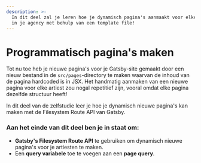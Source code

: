 ```yaml
---
description: >-
  In dit deel zal je leren hoe je dynamisch pagina's aanmaakt voor elke artist
  in je agency met behulp van een template file!
---
```


# Programmatisch pagina's maken

Tot nu toe heb je nieuwe pagina's voor je Gatsby-site gemaakt door een nieuw bestand in de `src/pages`-directory te maken waarvan de inhoud van de pagina hardcoded is in JSX.  Het handmatig aanmaken van een nieuwe pagina voor elke artiest zou nogal repetitief zijn, vooral omdat elke pagina dezelfde structuur heeft!

In dit deel van de zelfstudie leer je hoe je dynamisch nieuwe pagina's kan maken met de Filesystem Route API van Gatsby.

### Aan het einde van dit deel ben je in staat om: 

* **Gatsby's Filesystem Route API** te gebruiken om dynamisch nieuwe pagina's voor je artiesten te maken. 
* Een **query variabele** toe te voegen aan een **page query**.

